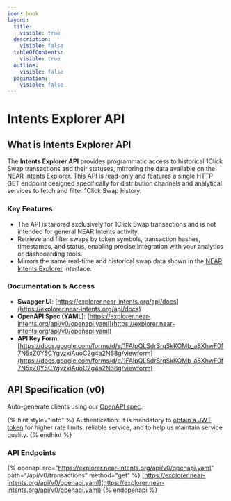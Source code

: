 ```yaml
---
icon: book
layout:
  title:
    visible: true
  description:
    visible: false
  tableOfContents:
    visible: true
  outline:
    visible: false
  pagination:
    visible: false
---
```


# Intents Explorer API

## What is Intents Explorer API

The **Intents Explorer API** provides programmatic access to historical 1Click Swap transactions and their statuses, mirroring the data available on the [NEAR Intents Explorer](https://explorer.near-intents.org/). This API is read-only and features a single HTTP GET endpoint designed specifically for distribution channels and analytical services to fetch and filter 1Click Swap history.

### Key Features

- The API is tailored exclusively for 1Click Swap transactions and is not intended for general NEAR Intents activity.
- Retrieve and filter swaps by token symbols, transaction hashes, timestamps, and status, enabling precise integration with your analytics or dashboarding tools.
- Mirrors the same real-time and historical swap data shown in the [NEAR Intents Explorer](https://explorer.near-intents.org/) interface.

### Documentation & Access
- **Swagger UI**: [https://explorer.near-intents.org/api/docs](https://explorer.near-intents.org/api/docs)  
- **OpenAPI Spec (YAML)**: [https://explorer.near-intents.org/api/v0/openapi.yaml](https://explorer.near-intents.org/api/v0/openapi.yaml)
- **API Key Form**: [https://docs.google.com/forms/d/e/1FAIpQLSdrSrqSkKOMb_a8XhwF0f7N5xZ0Y5CYgyzxiAuoC2g4a2N68g/viewform](https://docs.google.com/forms/d/e/1FAIpQLSdrSrqSkKOMb_a8XhwF0f7N5xZ0Y5CYgyzxiAuoC2g4a2N68g/viewform)

## API Specification (v0)

Auto-generate clients using our [OpenAPI spec](https://explorer.near-intents.org/api/v0/openapi.yaml).

{% hint style="info" %}
Authentication: It is mandatory to [obtain a JWT token](https://docs.google.com/forms/d/e/1FAIpQLSdrSrqSkKOMb_a8XhwF0f7N5xZ0Y5CYgyzxiAuoC2g4a2N68g/viewform) for higher rate limits, reliable service, and to help us maintain service quality.
{% endhint %}

### API Endpoints

{% openapi src="https://explorer.near-intents.org/api/v0/openapi.yaml" path="/api/v0/transactions" method="get" %}
[https://explorer.near-intents.org/api/v0/openapi.yaml](https://explorer.near-intents.org/api/v0/openapi.yaml)
{% endopenapi %}

